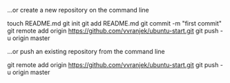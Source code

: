 …or create a new repository on the command line

touch README.md
git init
git add README.md
git commit -m "first commit"
git remote add origin https://github.com/vvranjek/ubuntu-start.git
git push -u origin master

…or push an existing repository from the command line

git remote add origin https://github.com/vvranjek/ubuntu-start.git
git push -u origin master


